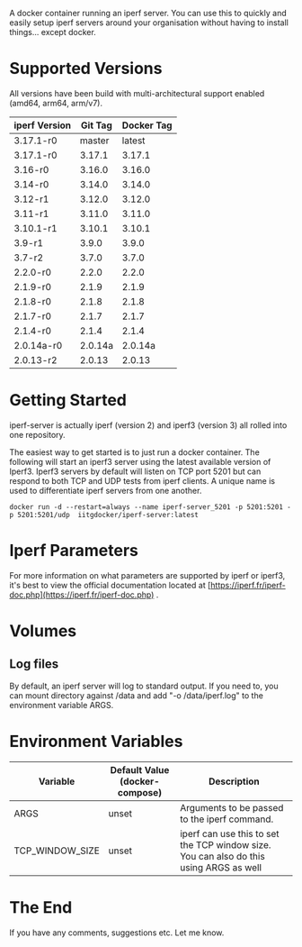 A docker container running an iperf server. You can use this to quickly and easily setup iperf servers around your organisation without having to install things... except docker.

# Supported Versions

All versions have been build with multi-architectural support enabled (amd64, arm64, arm/v7).

iperf Version   | Git Tag    | Docker Tag
--------------  | ---------- | --------- 
3.17.1-r0       | master     | latest    
3.17.1-r0       | 3.17.1     | 3.17.1    
3.16-r0         | 3.16.0     | 3.16.0    
3.14-r0         | 3.14.0     | 3.14.0    
3.12-r1         | 3.12.0     | 3.12.0    
3.11-r1         | 3.11.0     | 3.11.0    
3.10.1-r1       | 3.10.1     | 3.10.1    
3.9-r1          | 3.9.0      | 3.9.0     
3.7-r2          | 3.7.0      | 3.7.0     
2.2.0-r0        | 2.2.0      | 2.2.0     
2.1.9-r0        | 2.1.9      | 2.1.9     
2.1.8-r0        | 2.1.8      | 2.1.8     
2.1.7-r0        | 2.1.7      | 2.1.7     
2.1.4-r0        | 2.1.4      | 2.1.4     
2.0.14a-r0      | 2.0.14a    | 2.0.14a   
2.0.13-r2       | 2.0.13     | 2.0.13

# Getting Started

iperf-server is actually iperf (version 2) and iperf3 (version 3) all rolled into one repository.

The easiest way to get started is to just run a docker container. The following will start an iperf3 server using the latest available version of Iperf3. Iperf3 servers by default will listen on TCP port 5201 but can respond to both TCP and UDP tests from iperf clients. A unique name is used to differentiate iperf servers from one another.

```
docker run -d --restart=always --name iperf-server_5201 -p 5201:5201 -p 5201:5201/udp  iitgdocker/iperf-server:latest
```

# Iperf Parameters

For more information on what parameters are supported by iperf or iperf3, it's best to view the official documentation located at [https://iperf.fr/iperf-doc.php](https://iperf.fr/iperf-doc.php) .

# Volumes

## Log files

By default, an iperf server will log to standard output. If you need to, you can mount directory against /data and add "-o /data/iperf.log" to the environment variable ARGS.

# Environment Variables


Variable                 | Default Value (docker-compose) | Description
------------------------ | ------------------------------ |------------
ARGS                     | unset                          | Arguments to be passed to the iperf command.
TCP_WINDOW_SIZE          | unset                          | iperf can use this to set the TCP window size. You can also do this using ARGS as well

# The End

If you have any comments, suggestions etc. Let me know.
